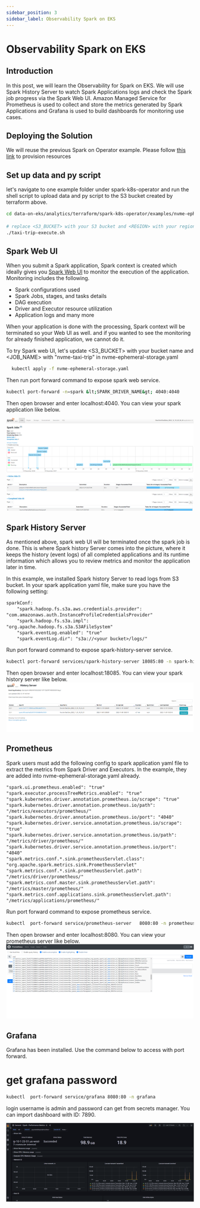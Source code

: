 ```yaml
---
sidebar_position: 3
sidebar_label: Observability Spark on EKS
---
```

# Observability Spark on EKS

## Introduction
In this post, we will learn the Observability for Spark on EKS. We will use Spark History Server to watch Spark Applications logs and check the Spark job progress via the Spark Web UI. Amazon Managed Service for Prometheus is used to collect and store the metrics generated by Spark Applications and Grafana is used to build dashboards for monitoring use cases. 

## Deploying the Solution
We will reuse the previous Spark on Operator example. Please follow [this link](https://awslabs.github.io/data-on-eks/docs/spark-on-eks/spark-operator-yunikorn#deploying-the-solution) to provision resources 


## Set up data and py script
let's navigate to one example folder under spark-k8s-operator and run the shell script to upload data and py script to the S3 bucket created by terraform above.
```bash
cd data-on-eks/analytics/terraform/spark-k8s-operator/examples/nvme-ephemeral-storage

# replace <S3_BUCKET> with your S3 bucket and <REGION> with your region, then run
./taxi-trip-execute.sh
```

## Spark Web UI
When you submit a Spark application, Spark context is created which ideally gives you [Spark Web UI](https://sparkbyexamples.com/spark/spark-web-ui-understanding/) to monitor the execution of the application. Monitoring includes the following.
- Spark configurations used
- Spark Jobs, stages, and tasks details
- DAG execution
- Driver and Executor resource utilization
- Application logs and many more <br/>

When your application is done with the processing, Spark context will be terminated so your Web UI as well. and if you wanted to see the monitoring for already finished application, we cannot do it.

To try Spark web UI, let's update <S3_BUCKET> with your bucket name and <JOB_NAME> with "nvme-taxi-trip" in nvme-ephemeral-storage.yaml 

```bash
  kubectl apply -f nvme-ephemeral-storage.yaml
```

Then run port forward command to expose spark web service. 
```bash
kubectl port-forward -n=spark &lt;SPARK_DRIVER_NAME&gt; 4040:4040
```

Then open browser and enter localhost:4040. You can view your spark application like below.

![img.png](img/spark-web-ui.png)

## Spark History Server
As mentioned above, spark web UI will be terminated once the spark job is done. This is where Spark history Server comes into the picture, where it keeps the history (event logs) of all completed applications and its runtime information which allows you to review metrics and monitor the application later in time.

In this example, we installed Spark history Server to read logs from S3 bucket. In your spark application yaml file, make sure you have the following setting:

    sparkConf:
        "spark.hadoop.fs.s3a.aws.credentials.provider": "com.amazonaws.auth.InstanceProfileCredentialsProvider"
        "spark.hadoop.fs.s3a.impl": "org.apache.hadoop.fs.s3a.S3AFileSystem"
        "spark.eventLog.enabled": "true"
        "spark.eventLog.dir": "s3a://<your bucket>/logs/"

Run port forward command to expose spark-history-server service. 
```bash
kubectl port-forward services/spark-history-server 18085:80 -n spark-history-server
```

Then open browser and enter localhost:18085. You can view your spark history server like below.
![img.png](img/spark-history-server.png)



## Prometheus
Spark users must add the following config to spark application yaml file to extract the metrics from Spark Driver and Executors. In the example, they are added into nvme-ephemeral-storage.yaml already.

    "spark.ui.prometheus.enabled": "true"
    "spark.executor.processTreeMetrics.enabled": "true"
    "spark.kubernetes.driver.annotation.prometheus.io/scrape": "true"
    "spark.kubernetes.driver.annotation.prometheus.io/path": "/metrics/executors/prometheus/"
    "spark.kubernetes.driver.annotation.prometheus.io/port": "4040"
    "spark.kubernetes.driver.service.annotation.prometheus.io/scrape": "true"
    "spark.kubernetes.driver.service.annotation.prometheus.io/path": "/metrics/driver/prometheus/"
    "spark.kubernetes.driver.service.annotation.prometheus.io/port": "4040"
    "spark.metrics.conf.*.sink.prometheusServlet.class": "org.apache.spark.metrics.sink.PrometheusServlet"
    "spark.metrics.conf.*.sink.prometheusServlet.path": "/metrics/driver/prometheus/"
    "spark.metrics.conf.master.sink.prometheusServlet.path": "/metrics/master/prometheus/"
    "spark.metrics.conf.applications.sink.prometheusServlet.path": "/metrics/applications/prometheus/"

Run port forward command to expose prometheus service. 
```bash
kubectl  port-forward service/prometheus-server   8080:80 -n prometheus 
```

Then open browser and enter localhost:8080. You can view your prometheus server like below.
![img.png](img/prometheus-spark.png)

## Grafana
Grafana has been installed. Use the command below to access with port forward.

# get grafana password 

```bash
kubectl  port-forward service/grafana 8080:80 -n grafana          
```

login username is admin and password can get from secrets manager. You can import dashboard with ID: 7890. 

![img.png](img/spark-grafana-dashboard.png)
